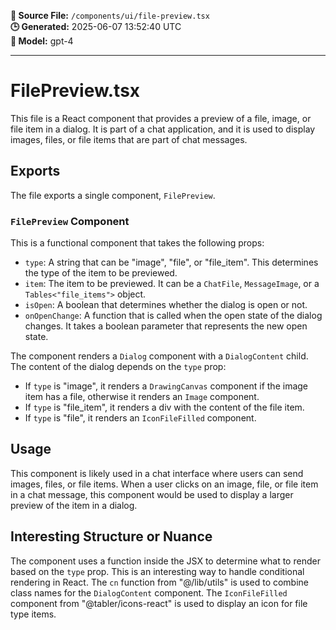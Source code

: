**📄 Source File:** `/components/ui/file-preview.tsx`  
**🕒 Generated:** 2025-06-07 13:52:40 UTC  
**🤖 Model:** gpt-4

---

# FilePreview.tsx

This file is a React component that provides a preview of a file, image, or file item in a dialog. It is part of a chat application, and it is used to display images, files, or file items that are part of chat messages.

## Exports

The file exports a single component, `FilePreview`.

### `FilePreview` Component

This is a functional component that takes the following props:

- `type`: A string that can be "image", "file", or "file_item". This determines the type of the item to be previewed.
- `item`: The item to be previewed. It can be a `ChatFile`, `MessageImage`, or a `Tables<"file_items">` object.
- `isOpen`: A boolean that determines whether the dialog is open or not.
- `onOpenChange`: A function that is called when the open state of the dialog changes. It takes a boolean parameter that represents the new open state.

The component renders a `Dialog` component with a `DialogContent` child. The content of the dialog depends on the `type` prop:

- If `type` is "image", it renders a `DrawingCanvas` component if the image item has a file, otherwise it renders an `Image` component.
- If `type` is "file_item", it renders a div with the content of the file item.
- If `type` is "file", it renders an `IconFileFilled` component.

## Usage

This component is likely used in a chat interface where users can send images, files, or file items. When a user clicks on an image, file, or file item in a chat message, this component would be used to display a larger preview of the item in a dialog.

## Interesting Structure or Nuance

The component uses a function inside the JSX to determine what to render based on the `type` prop. This is an interesting way to handle conditional rendering in React. The `cn` function from "@/lib/utils" is used to combine class names for the `DialogContent` component. The `IconFileFilled` component from "@tabler/icons-react" is used to display an icon for file type items.